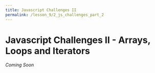 ```yaml
---
title: Javascript Challenges II
permalink: /lesson_9/2_js_challenges_part_2
---
```


# Javascript Challenges II - Arrays, Loops and Iterators


_Coming Soon_

